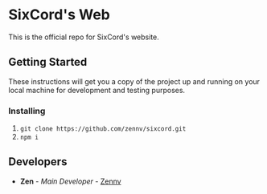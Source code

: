 # SixCord's Web

This is the official repo for SixCord's website.

## Getting Started

These instructions will get you a copy of the project up and running on your local machine for development and testing purposes. 

### Installing
1. `git clone https://github.com/zennv/sixcord.git`
2. `npm i`

## Developers

* **Zen** - *Main Developer* - [Zennv](https://github.com/zennv/)
